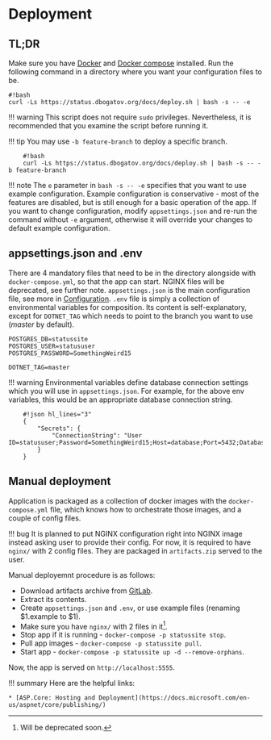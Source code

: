 # Deployment

## TL;DR

Make sure you have [Docker](https://www.docker.com) and [Docker compose](https://docs.docker.com/compose/) installed.
Run the following command in a directory where you want your configuration files to be.

	#!bash
	curl -Ls https://status.dbogatov.org/docs/deploy.sh | bash -s -- -e

!!! warning
    This script does not require `sudo` privileges.
	Nevertheless, it is recommended that you examine the script before running it.

!!! tip
    You may use `-b feature-branch` to deploy a specific branch.

		#!bash
		curl -Ls https://status.dbogatov.org/docs/deploy.sh | bash -s -- -b feature-branch


!!! note
	The `e` parameter in `bash -s -- -e` specifies that you want to use example configuration.
	Example configuration is conservative - most of the features are disabled, but is still enough for a basic operation of the app.
	If you want to change configuration, modify `appsettings.json` and re-run the command without `-e` argument, otherwise it will override your changes to default example configuration.

## appsettings.json and .env

There are 4 mandatory files that need to be in the directory alongside with `docker-compose.yml`, so that the app can start.
NGINX files will be deprecated, see further note.
`appsettings.json` is the main configuration file, see more in [Configuration](/configuration).
`.env` file is simply a collection of environmental variables for composition.
Its content is self-explanatory, except for `DOTNET_TAG` which needs to point to the branch you want to use (*master* by default).

	POSTGRES_DB=statussite
	POSTGRES_USER=statususer
	POSTGRES_PASSWORD=SomethingWeird15

	DOTNET_TAG=master

!!! warning
    Environmental variables define database connection settings which you will use in `appsettings.json`.
	For example, for the above env variables, this would be an appropriate database connection string.

		#!json hl_lines="3"
		{
			"Secrets": {
				"ConnectionString": "User ID=statususer;Password=SomethingWeird15;Host=database;Port=5432;Database=statussite;Pooling=false;CommandTimeout=300;"
			}
		}

## Manual deployment

Application is packaged as a collection of docker images with the `docker-compose.yml` file, which knows how to orchestrate those images, and a couple of config files.

!!! bug
    It is planned to put NGINX configuration right into NGINX image instead asking user to provide their config.
	For now, it is required to have `nginx/` with 2 config files.
	They are packaged in `artifacts.zip` served to the user.

Manual deployemnt procedure is as follows:

* Download artifacts archive from [GitLab](https://git.dbogatov.org/dbogatov/status-site).
* Extract its contents.
* Create `appsettings.json` and `.env`, or use example files (renaming $1.example to $1).
* Make sure you have `nginx/` with 2 files in it[^1]. 
* Stop app if it is running - `docker-compose -p statussite stop`.
* Pull app images - `docker-compose -p statussite pull`.
* Start app - `docker-compose -p statussite up -d --remove-orphans`.

Now, the app is served on `http://localhost:5555`.

[^1]: Will be deprecated soon.

!!! summary
    Here are the helpful links:
	
	* [ASP.Core: Hosting and Deployment](https://docs.microsoft.com/en-us/aspnet/core/publishing/)
